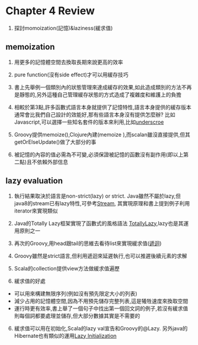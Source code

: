 # Chapter 4 Review

1. 探討momoization(記憶)&laziness(緩求值)

## memoization

1. 用更多的記憶體空間去換取長期來說更高的效率

2. pure function(沒有side effect)才可以用緩存技巧

3. 書上先舉例一個類別內的狀態管理來達成緩存的效果,如此造成類別的方法不再是靜態的,另外這種自己管理緩存狀態的方式造成了複雜度和維護上的負擔

4. 相較於第3點,許多函數式語言本身就提供了記憶特性,語言本身提供的緩存版本通常會比我們自己設計的效能好,那有些語言本身沒有提供怎麼辦? 比如Javascript,可以選擇一些知名套件的版本來利用,比如[underscroe](https://underscorejs.org/#memoize "_.memoize(function, [hashFunction])")

5. Groovy提供memoize(),Clojure內建(memoize ),而scalan雖沒直接提供,但其getOrElseUpdate()做了大部分的事

6. 被記憶的內容的值必需為不可變,必須保證被記憶的函數沒有副作用(即以上第二點)且不依賴外部信息

## lazy evaluation

1. 執行結果取決於語言是non-strict(lazy) or strict. Java雖然不屬於lazy,但java8的stream已有lazy特性,可參考[Stream](https://openhome.cc/Gossip/Java/Stream.html),
其實現原理和書上提到例子利用iterator來實現類似

2. Java的Totally Lazy框架實現了函數式的風格語法 [TotallyLazy](https://totallylazy.com/),lazy也是其運用原則之一

3. 再次的Groovy,用head跟tail的思維去看待list來實現緩求值([遞迴](https://github.com/cchuang0425/tw-sw-engineers-study-group/issues/7))

4. Groovy雖然是strict語言,但利用遞迴來延遲執行,也可以推遲後續元素的求解

6. Scala的collection提供view方法做緩求值遍歷

5. 緩求值的好處  
* 可以用來構建無限序列(例如沒有預先限定大小的列表)
* 減少占用的記憶體空間,因為不用預先儲存完整列表,這是犧牲速度來換取空間
* 運行時更有效率,書上舉了一個句子中找出第一個回文詞的例子,若沒有緩求值則每個詞都要處理並儲存,但大部分數據其實是不需要的

6. 緩求值可以用在初始化,Scala的lazy val宣告和Groovy的@Lazy. 另外java的Hibernate也有類似的運用[Lazy Initialization](https://openhome.cc/Gossip/HibernateGossip/LazyInitialization.html)
